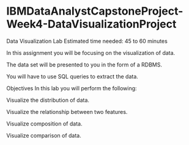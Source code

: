 # IBMDataAnalystCapstoneProject-Week4-DataVisualizationProject
Data Visualization Lab
Estimated time needed: 45 to 60 minutes

In this assignment you will be focusing on the visualization of data.

The data set will be presented to you in the form of a RDBMS.

You will have to use SQL queries to extract the data.

Objectives
In this lab you will perform the following:

Visualize the distribution of data.

Visualize the relationship between two features.

Visualize composition of data.

Visualize comparison of data.
